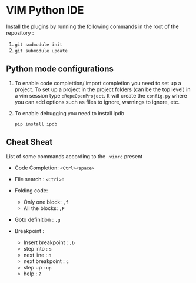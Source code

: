 VIM Python IDE
===============

Install the plugins by running the following commands in the root of the
repository : 

1. ``git sudmodule init``
2. ``git submodule update`` 

Python mode configurations
--------------------------

1. To enable code complettion/ import completion you need to set up a project.
To set up a project in the project folders (can be the top level) in a vim
session type ``:RopeOpenProject``. It will create the ``config.py`` where you
can add options such as files to ignore, warnings to ignore, etc.

2. To enable debugging you need to install ipdb

    ``pip install ipdb``


Cheat Sheat
------------

List of some commands according to the ``.vimrc`` present

* Code Completion: ``<Ctrl><space>``

* File search : ``<Ctrl>n``

* Folding code:

    * Only one block: ``,f``
    * All the blocks: ``,F``

* Goto definition : ``,g``

* Breakpoint :

    * Insert breakpoint : ``,b``
    * step into : ``s``
    * next line : ``n``
    * next breakpoint : ``c``
    * step up : ``up``
    * help : ``?``

